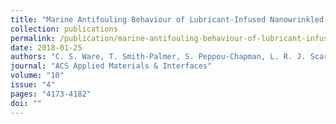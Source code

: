 ```yaml
---
title: "Marine Antifouling Behaviour of Lubricant-Infused Nanowrinkled Polymeric Surfaces"
collection: publications
permalink: /publication/marine-antifouling-behaviour-of-lubricant-infused-nanowrinkled-polymeric-surfaces
date: 2018-01-25
authors: "C. S. Ware, T. Smith-Palmer, S. Peppou-Chapman, L. R. J. Scarratt, E. M. Humphries, Daniel Balzer, C. Neto"
journal: "ACS Applied Materials & Interfaces"
volume: "10"
issue: "4"
pages: "4173-4182"
doi: ""
---
```

